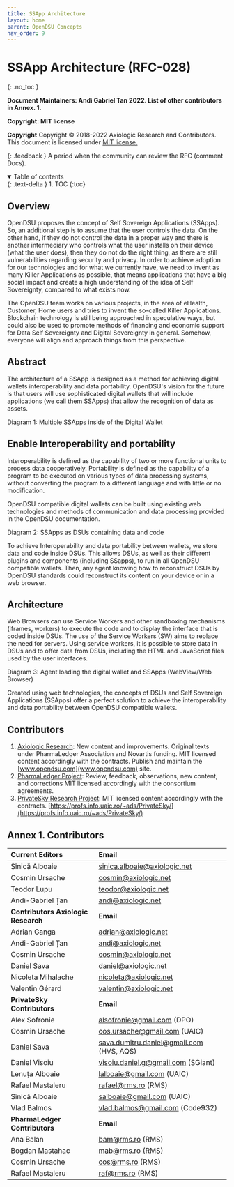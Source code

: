 ```yaml
---
title: SSApp Architecture 
layout: home
parent: OpenDSU Concepts
nav_order: 9
---
```


# SSApp Architecture (RFC-028)
{: .no_toc }




**Document Maintainers: Andi Gabriel Tan 2022. List of other contributors in Annex. 1.**

**Copyright: MIT license**

 **Copyright**
Copyright © 2018-2022 Axiologic Research and Contributors.
This document is licensed under [MIT license.](https://en.wikipedia.org/wiki/MIT_License)

{: .feedback }
A period when the community can review the RFC (comment Docs).


<details open markdown="block">
  <summary>
    Table of contents
  </summary>
  {: .text-delta }
1. TOC
{:toc}




## Overview

OpenDSU proposes the concept of Self Sovereign Applications (SSApps). So, an additional step is to assume that the user controls the data. On the other hand, if they do not control the data in a proper way and there is another intermediary who controls what the user installs on their device (what the user does), then they do not do the right thing, as there are still vulnerabilities regarding security and privacy. In order to achieve adoption for our technologies and for what we currently have, we need to invent as many Killer Applications as possible, that means applications that have a big social impact and create a high understanding of the idea of Self Sovereignty, compared to what exists now.

The OpenDSU team works on various projects, in the area of eHealth, Customer, Home users and tries to invent the so-called Killer Applications. Blockchain technology is still being approached in speculative ways, but could also be used to promote methods of financing and economic support for Data Self Sovereignty and Digital Sovereignty in general. Somehow, everyone will align and approach things from this perspective.

## Abstract

The architecture of a SSApp is designed as a method for achieving digital wallets interoperability and data portability. OpenDSU's vision for the future is that users will use sophisticated digital wallets that will include applications (we call them SSApps) that allow the recognition of data as assets.

Diagram 1: Multiple SSApps inside of the Digital Wallet


## Enable Interoperability and portability

Interoperability is defined as the capability of two or more functional units to process data cooperatively. Portability is defined as the capability of a program to be executed on various types of data processing systems, without converting the program to a different language and with little or no modification.

OpenDSU compatible digital wallets can be built using existing web technologies and methods of communication and data processing provided in the OpenDSU documentation.

Diagram 2: SSApps as DSUs containing data and code

To achieve Interoperability and data portability between wallets, we store data and code inside DSUs. This allows DSUs, as well as their different plugins and components (including SSapps), to run in all OpenDSU compatible wallets. Then, any agent knowing how to reconstruct DSUs by OpenDSU standards could reconstruct its content on your device or in a web browser.

## Architecture

Web Browsers can use Service Workers and other sandboxing mechanisms (iframes, workers) to execute the code and to display the interface that is coded inside DSUs. The use of the Service Workers (SW) aims to replace the need for servers. Using service workers, it is possible to store data in DSUs and to offer data from DSUs, including the HTML and JavaScript files used by the user interfaces.

Diagram 3: Agent loading the digital wallet and SSApps (WebView/Web Browser)

Created using web technologies, the concepts of DSUs and Self Sovereign Applications (SSApps) offer a perfect solution to achieve the interoperability and data portability between OpenDSU compatible wallets.





## Contributors   

1. [Axiologic Research](www.axiologic.net): New content and improvements. Original texts under PharmaLedger Association and Novartis funding. MIT licensed content accordingly with the contracts. Publish and maintain the [www.opendsu.com](www.opendsu.com) site.
2. [PharmaLedger Project](www.pharmaledger.eu): Review, feedback, observations, new content, and corrections MIT licensed accordingly with the consortium agreements.
3. [PrivateSky Research Project](www.privatesky.xyz):  MIT licensed content accordingly with the contracts. [https://profs.info.uaic.ro/~ads/PrivateSky/](https://profs.info.uaic.ro/~ads/PrivateSky/)  

## Annex 1. Contributors

|**Current Editors**                  |**Email**                                 |
|:------------------------------------|:-----------------------------------------|
|Sînică Alboaie                       | sinica.alboaie@axiologic.net             |
|Cosmin Ursache                       | cosmin@axiologic.net                     |
|Teodor Lupu                          | teodor@axiologic.net                     |
|Andi-Gabriel Țan                     | andi@axiologic.net                       |
|**Contributors Axiologic Research**  | **Email**                                |
|Adrian Ganga                         | adrian@axiologic.net                     |
|Andi-Gabriel Țan                     | andi@axiologic.net                       |
|Cosmin Ursache                       | cosmin@axiologic.net                     |
|Daniel Sava                          | daniel@axiologic.net                     |
|Nicoleta Mihalache                   | nicoleta@axiologic.net                   |
|Valentin Gérard                      | valentin@axiologic.net                   |
|**PrivateSky Contributors**          |**Email**                                 |
|Alex Sofronie                        | alsofronie@gmail.com (DPO)               |
|Cosmin Ursache                       | cos.ursache@gmail.com (UAIC)             |
|Daniel Sava                          | sava.dumitru.daniel@gmail.com (HVS, AQS) |
|Daniel Visoiu                        | visoiu.daniel.g@gmail.com (SGiant)       |
|Lenuța Alboaie                       | lalboaie@gmail.com (UAIC)                |
|Rafael Mastaleru                     | rafael@rms.ro (RMS)                      |
|Sînică Alboaie                       | salboaie@gmail.com (UAIC)                |
|Vlad Balmos                          | vlad.balmos@gmail.com (Code932)          |
|**PharmaLedger Contributors**        | **Email**                                |
|Ana Balan                            | bam@rms.ro (RMS)                         |
|Bogdan Mastahac                      | mab@rms.ro (RMS)                         |
|Cosmin Ursache                       | cos@rms.ro (RMS)                         |
|Rafael Mastaleru                     | raf@rms.ro (RMS)                         |